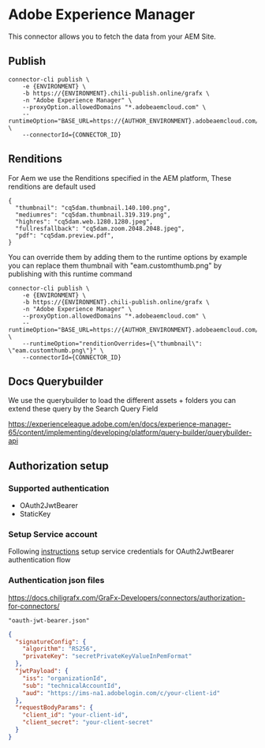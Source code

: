 # Adobe Experience Manager

This connector allows you to fetch the data from your AEM Site.

## Publish

```
connector-cli publish \
    -e {ENVIRONMENT} \
    -b https://{ENVIRONMENT}.chili-publish.online/grafx \
    -n "Adobe Experience Manager" \
    --proxyOption.allowedDomains "*.adobeaemcloud.com" \
    --runtimeOption="BASE_URL=https://{AUTHOR_ENVIRONMENT}.adobeaemcloud.com/" \
    --connectorId={CONNECTOR_ID}
```

## Renditions

For Aem we use the Renditions specified in the AEM platform, These renditions are default used

```
{
  "thumbnail": "cq5dam.thumbnail.140.100.png",
  "mediumres": "cq5dam.thumbnail.319.319.png",
  "highres": "cq5dam.web.1280.1280.jpeg",
  "fullresfallback": "cq5dam.zoom.2048.2048.jpeg",
  "pdf": "cq5dam.preview.pdf",
}
```

You can override them by adding them to the runtime options by example you can replace them thumbnail with "eam.customthumb.png" by publishing with this runtime command

```
connector-cli publish \
    -e {ENVIRONMENT} \
    -b https://{ENVIRONMENT}.chili-publish.online/grafx \
    -n "Adobe Experience Manager" \
    --proxyOption.allowedDomains "*.adobeaemcloud.com" \
    --runtimeOption="BASE_URL=https://{AUTHOR_ENVIRONMENT}.adobeaemcloud.com/" \
    --runtimeOption="renditionOverrides={\"thumbnail\": \"eam.customthumb.png\"}" \
    --connectorId={CONNECTOR_ID}
```

## Docs Querybuilder

We use the querybuilder to load the different assets + folders you can extend these query by the Search Query Field

https://experienceleague.adobe.com/en/docs/experience-manager-65/content/implementing/developing/platform/query-builder/querybuilder-api

## Authorization setup

### Supported authentication

- OAuth2JwtBearer
- StaticKey

### Setup Service account

Following [instructions](https://experienceleague.adobe.com/en/docs/experience-manager-learn/getting-started-with-aem-headless/authentication/service-credentials) setup service credentials for OAuth2JwtBearer authentication flow

### Authentication json files

https://docs.chiligrafx.com/GraFx-Developers/connectors/authorization-for-connectors/

`"oauth-jwt-bearer.json"`

```json
{
  "signatureConfig": {
    "algorithm": "RS256",
    "privateKey": "secretPrivateKeyValueInPemFormat"
  },
  "jwtPayload": {
    "iss": "organizationId",
    "sub": "technicalAccountId",
    "aud": "https://ims-na1.adobelogin.com/c/your-client-id"
  },
  "requestBodyParams": {
    "client_id": "your-client-id",
    "client_secret": "your-client-secret"
  }
}
```

